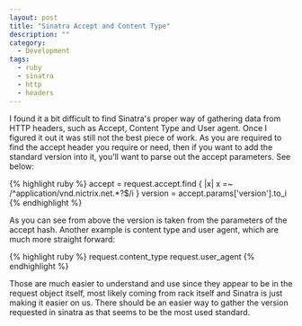 ```yaml
---
layout: post
title: "Sinatra Accept and Content Type"
description: ""
category:
  - Development
tags:
  - ruby
  - sinatra
  - http
  - headers
---
```

<p>
I found it a bit difficult to find Sinatra's proper way of gathering data from HTTP headers, such as Accept, Content Type and User agent.  Once I figured it out it was still not the best piece of work.  As you are required to find the accept header you require or need, then if you want to add the standard version into it, you'll want to parse out the accept parameters.  See below:
</p>

{% highlight ruby %}
  accept = request.accept.find { |x| x =~ /^application\/vnd\.nictrix.net.*?$/i }
  version = accept.params['version'].to_i
{% endhighlight %}

<p>
  As you can see from above the version is taken from the parameters of the accept hash.  Another example is content type and user agent, which are much more straight forward:
</p>

{% highlight ruby %}
  request.content_type
  request.user_agent
{% endhighlight %}

<p>
  Those are much easier to understand and use since they appear to be in the request object itself, most likely coming from rack itself and Sinatra is just making it easier on us.  There should be an easier way to gather the version requested in sinatra as that seems to be the most used standard.
</p>
